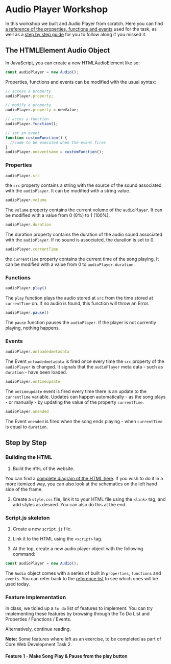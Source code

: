 # Audio Player Workshop

In this workshop we built and Audio Player from scratch. Here you can find [a reference of the properties, functions and events](#the-htmlelement-audio-object) used for the task, as well as a [step by step guide](#step-by-step) for you to follow along if you missed it.

## The HTMLElement Audio Object

In JavaScript, you can create a new HTMLAudioElement like so:
```JavaScript
const audioPlayer = new Audio();
```

Properties, functions and events can be modified with the usual syntax:
```JavaScript
// access a property
audioPlayer.property;

// modify a property
audioPlayer.property = newValue;

// acces a function
audioPlayer.function();

// set an event
function customFunction() {
  //code to be executed when the event fires
}
audioPlayer.oneventname = customFunction();
```

### Properties
```JavaScript
audioPlayer.src
```
the `src` property contains a string with the source of the sound associated with the `audioPlayer`. It can be modified with a string value.

```JavaScript
audioPlayer.volume
```
The `volume` property contains the current volume of the `audioPlayer`. It can be modified with a value from 0 (0%) to 1 (100%).

```JavaScript
audioPlayer.duration
```
The duration property contains the duration of the audio sound associated with the `audioPlayer`. If no sound is associated, the duration is set to 0.

```JavaScript
audioPlayer.currentTime
```
the `currentTime` property contains the current time of the song playing. It can be modified with a value from 0 to `audioPlayer.duration`.

### Functions
```JavaScript
audioPlayer.play()
```
The `play` function plays the audio stored at `src` from the time stored at `currentTime` on. If no audio is found, this function will throw an Error.

```JavaScript
audioPlayer.pause()
```
The `pause` function pauses the `audioPlayer`. If the player is not currently playing, nothing happens.

### Events
```JavaScript
audioPlayer.onloadedmetadata
```
The Event `onloadedmetadata` is fired once every time the `src` property of the `audioPlayer` is changed. It signals that the `audioPlayer` meta data - such as `duration` - have been loaded.

```JavaScript
audioPlayer.ontimeupdate
```
The `ontimeupdate` event is fired every time there is an update to the `currentTime` variable. Updates can happen automatically - as the song plays - or manually - by updating the value of the property `currentTime`.

```JavaScript
audioPlayer.onended
```
The Event `onended` is fired when the song ends playing - when `currentTime` is equal to `duration`. 

## Step by Step

### Building the HTML
1. Build the `HTML` of the website.

You can find a [complete diagram of the HTML here](https://miro.com/app/board/uXjVLSa-fb4=/?moveToWidget=3458764603458169612&cot=14). If you wish to do it in a more itemized way, you can also look at the schematics on the left hand side of the frame.

2. Create a `style.css` file, link it to your HTML file using the `<link>` tag, and add styles as desired. You can also do this at the end.

### Script.js skeleton

1. Create a new `script.js` file.

2. Link it to the HTML using the `<script>` tag.

3. At the top, create a new audio player object with the following command:
```JavaScript
const audioPlayer = new Audio();
```

The `Audio` object comes with a series of built in `properties`, `functions` and `events`. You can refer back to the [reference list](#the-htmlelement-audio-object) to see which ones will be used today.

### Feature Implementation

In class, we tidied up a `to do` list of features to implement. You can try implementing these features by browsing through the To Do List and Properties / Functions / Events.

Alternatively, continue reading.

**Note:** Some features where left as an exercise, to be completed as part of Core Web Development Task 2.

#### Feature 1 - Make Song Play & Pause from the play button

